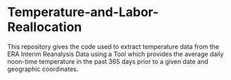 # Temperature-and-Labor-Reallocation

This repository gives the code used to extract temperature data from the ERA Interim Reanalysis Data using a Tool which provides the average daily noon-time temperature in the past 365 days prior to a given date and geographic coordinates.
